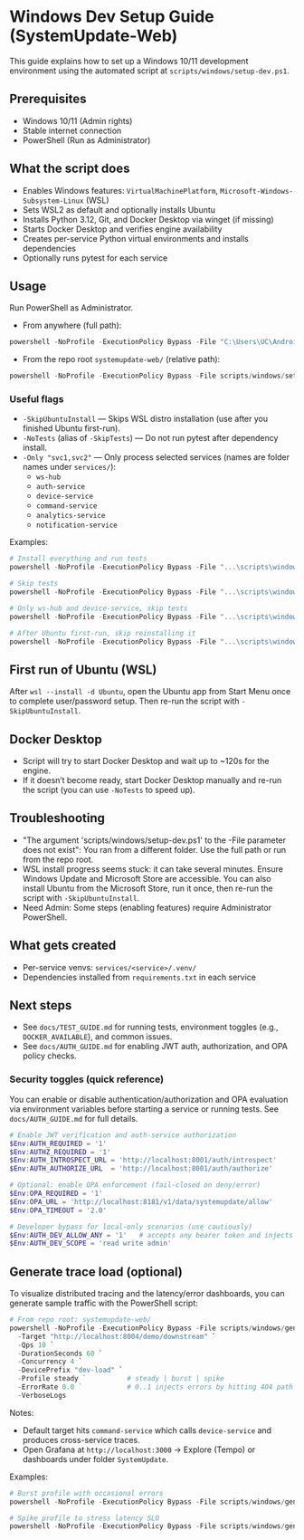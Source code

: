 <!-- markdownlint-disable MD013 MD022 MD031 MD032 -->
# Windows Dev Setup Guide (SystemUpdate-Web)

This guide explains how to set up a Windows 10/11 development environment using the automated script at `scripts/windows/setup-dev.ps1`.

## Prerequisites
- Windows 10/11 (Admin rights)
- Stable internet connection
- PowerShell (Run as Administrator)

## What the script does
- Enables Windows features: `VirtualMachinePlatform`, `Microsoft-Windows-Subsystem-Linux` (WSL)
- Sets WSL2 as default and optionally installs Ubuntu
- Installs Python 3.12, Git, and Docker Desktop via winget (if missing)
- Starts Docker Desktop and verifies engine availability
- Creates per-service Python virtual environments and installs dependencies
- Optionally runs pytest for each service

## Usage
Run PowerShell as Administrator.

- From anywhere (full path):
```powershell
powershell -NoProfile -ExecutionPolicy Bypass -File "C:\Users\UC\AndroidStudioProjects\SystemUpdate\systemupdate-web\scripts\windows\setup-dev.ps1"
```

- From the repo root `systemupdate-web/` (relative path):
```powershell
powershell -NoProfile -ExecutionPolicy Bypass -File scripts/windows/setup-dev.ps1
```

### Useful flags
- `-SkipUbuntuInstall` — Skips WSL distro installation (use after you finished Ubuntu first-run).
- `-NoTests` (alias of `-SkipTests`) — Do not run pytest after dependency install.
- `-Only "svc1,svc2"` — Only process selected services (names are folder names under `services/`):
  - `ws-hub`
  - `auth-service`
  - `device-service`
  - `command-service`
  - `analytics-service`
  - `notification-service`

Examples:
```powershell
# Install everything and run tests
powershell -NoProfile -ExecutionPolicy Bypass -File "...\scripts\windows\setup-dev.ps1"

# Skip tests
powershell -NoProfile -ExecutionPolicy Bypass -File "...\scripts\windows\setup-dev.ps1" -NoTests

# Only ws-hub and device-service, skip tests
powershell -NoProfile -ExecutionPolicy Bypass -File "...\scripts\windows\setup-dev.ps1" -Only "ws-hub,device-service" -NoTests

# After Ubuntu first-run, skip reinstalling it
powershell -NoProfile -ExecutionPolicy Bypass -File "...\scripts\windows\setup-dev.ps1" -SkipUbuntuInstall
```

## First run of Ubuntu (WSL)
After `wsl --install -d Ubuntu`, open the Ubuntu app from Start Menu once to complete user/password setup.
Then re-run the script with `-SkipUbuntuInstall`.

## Docker Desktop
- Script will try to start Docker Desktop and wait up to ~120s for the engine.
- If it doesn’t become ready, start Docker Desktop manually and re-run the script (you can use `-NoTests` to speed up).

## Troubleshooting
- "The argument 'scripts/windows/setup-dev.ps1' to the -File parameter does not exist": You ran from a different folder. Use the full path or run from the repo root.
- WSL install progress seems stuck: it can take several minutes. Ensure Windows Update and Microsoft Store are accessible. You can also install Ubuntu from the Microsoft Store, run it once, then re-run the script with `-SkipUbuntuInstall`.
- Need Admin: Some steps (enabling features) require Administrator PowerShell.

## What gets created
- Per-service venvs: `services/<service>/.venv/`
- Dependencies installed from `requirements.txt` in each service

## Next steps
- See `docs/TEST_GUIDE.md` for running tests, environment toggles (e.g., `DOCKER_AVAILABLE`), and common issues.
- See `docs/AUTH_GUIDE.md` for enabling JWT auth, authorization, and OPA policy checks.

### Security toggles (quick reference)
You can enable or disable authentication/authorization and OPA evaluation via environment variables before starting a service or running tests. See `docs/AUTH_GUIDE.md` for full details.

```powershell
# Enable JWT verification and auth-service authorization
$Env:AUTH_REQUIRED = '1'
$Env:AUTHZ_REQUIRED = '1'
$Env:AUTH_INTROSPECT_URL = 'http://localhost:8001/auth/introspect'
$Env:AUTH_AUTHORIZE_URL  = 'http://localhost:8001/auth/authorize'

# Optional: enable OPA enforcement (fail-closed on deny/error)
$Env:OPA_REQUIRED = '1'
$Env:OPA_URL = 'http://localhost:8181/v1/data/systemupdate/allow'
$Env:OPA_TIMEOUT = '2.0'

# Developer bypass for local-only scenarios (use cautiously)
$Env:AUTH_DEV_ALLOW_ANY = '1'   # accepts any bearer token and injects dev claims
$Env:AUTH_DEV_SCOPE = 'read write admin'
```

## Generate trace load (optional)
To visualize distributed tracing and the latency/error dashboards, you can generate sample traffic with the PowerShell script:

```powershell
# From repo root: systemupdate-web/
powershell -NoProfile -ExecutionPolicy Bypass -File scripts/windows/generate-trace-load.ps1 `
  -Target "http://localhost:8004/demo/downstream" `
  -Qps 10 `
  -DurationSeconds 60 `
  -Concurrency 4 `
  -DevicePrefix "dev-load" `
  -Profile steady `          # steady | burst | spike
  -ErrorRate 0.0 `           # 0..1 injects errors by hitting 404 path
  -VerboseLogs
```

Notes:
- Default target hits `command-service` which calls `device-service` and produces cross-service traces.
- Open Grafana at `http://localhost:3000` → Explore (Tempo) or dashboards under folder `SystemUpdate`.

Examples:
```powershell
# Burst profile with occasional errors
powershell -NoProfile -ExecutionPolicy Bypass -File scripts/windows/generate-trace-load.ps1 -Profile burst -ErrorRate 0.1 -Qps 20 -DurationSeconds 90

# Spike profile to stress latency SLO
powershell -NoProfile -ExecutionPolicy Bypass -File scripts/windows/generate-trace-load.ps1 -Profile spike -Qps 30 -DurationSeconds 60
```
